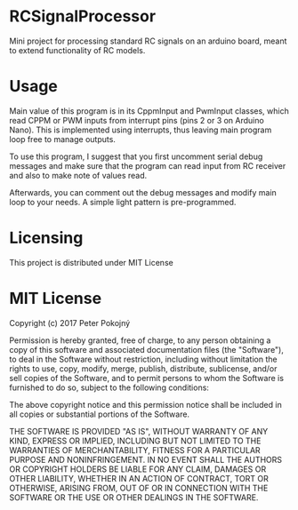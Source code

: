 # RCSignalProcessor
Mini project for processing standard RC signals on an arduino board, meant to extend functionality of RC models.

# Usage

Main value of this program is in its CppmInput and PwmInput classes, which
read CPPM or PWM inputs from interrupt pins (pins 2 or 3 on Arduino Nano).
This is implemented using interrupts, thus leaving main program loop free to
manage outputs.

To use this program, I suggest that you first uncomment serial debug messages 
and make sure that the program can read input from RC receiver and also to 
make note of values read.

Afterwards, you can comment out the debug messages and  modify main loop to 
your needs. A simple light pattern is pre-programmed.

# Licensing
This project is distributed under MIT License

# MIT License

Copyright (c) 2017 Peter Pokojný

Permission is hereby granted, free of charge, to any person obtaining a copy
of this software and associated documentation files (the "Software"), to deal
in the Software without restriction, including without limitation the rights
to use, copy, modify, merge, publish, distribute, sublicense, and/or sell
copies of the Software, and to permit persons to whom the Software is
furnished to do so, subject to the following conditions:

The above copyright notice and this permission notice shall be included in all
copies or substantial portions of the Software.

THE SOFTWARE IS PROVIDED "AS IS", WITHOUT WARRANTY OF ANY KIND, EXPRESS OR
IMPLIED, INCLUDING BUT NOT LIMITED TO THE WARRANTIES OF MERCHANTABILITY,
FITNESS FOR A PARTICULAR PURPOSE AND NONINFRINGEMENT. IN NO EVENT SHALL THE
AUTHORS OR COPYRIGHT HOLDERS BE LIABLE FOR ANY CLAIM, DAMAGES OR OTHER
LIABILITY, WHETHER IN AN ACTION OF CONTRACT, TORT OR OTHERWISE, ARISING FROM,
OUT OF OR IN CONNECTION WITH THE SOFTWARE OR THE USE OR OTHER DEALINGS IN THE
SOFTWARE.
